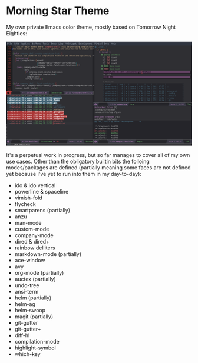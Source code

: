 # Morning Star Theme

My own private Emacs color theme, mostly based on Tomorrow Night Eighties:

![](screenshot.png)

It's a perpetual work in progress, but so far manages to cover all of my own
use cases. Other than the obligatory builtin bits the folloing modes/packages
are defined (partially meaning some faces are not defined yet because I've yet
to run into them in my day-to-day):

 * ido & ido vertical
 * powerline & spaceline
 * vimish-fold
 * flycheck
 * smartparens (partially)
 * anzu
 * man-mode
 * custom-mode
 * company-mode
 * dired & dired+
 * rainbow deliiters
 * markdown-mode (partially)
 * ace-window
 * avy
 * org-mode (partially)
 * auctex (partially)
 * undo-tree
 * ansi-term
 * helm (partially)
 * helm-ag
 * helm-swoop
 * magit (partially)
 * git-gutter
 * git-gutter+
 * diff-hl
 * compilation-mode
 * highlight-symbol
 * which-key
